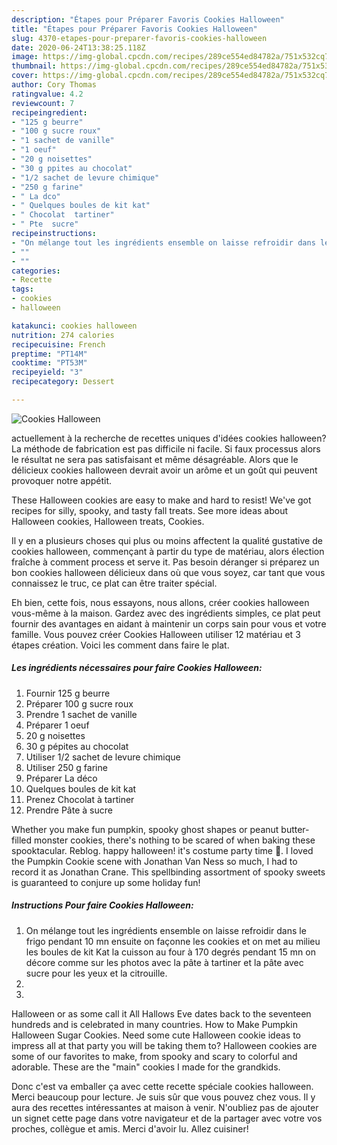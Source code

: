 ```yaml
---
description: "Étapes pour Préparer Favoris Cookies Halloween"
title: "Étapes pour Préparer Favoris Cookies Halloween"
slug: 4370-etapes-pour-preparer-favoris-cookies-halloween
date: 2020-06-24T13:38:25.118Z
image: https://img-global.cpcdn.com/recipes/289ce554ed84782a/751x532cq70/cookies-halloween-photo-principale-de-la-recette.jpg
thumbnail: https://img-global.cpcdn.com/recipes/289ce554ed84782a/751x532cq70/cookies-halloween-photo-principale-de-la-recette.jpg
cover: https://img-global.cpcdn.com/recipes/289ce554ed84782a/751x532cq70/cookies-halloween-photo-principale-de-la-recette.jpg
author: Cory Thomas
ratingvalue: 4.2
reviewcount: 7
recipeingredient:
- "125 g beurre"
- "100 g sucre roux"
- "1 sachet de vanille"
- "1 oeuf"
- "20 g noisettes"
- "30 g ppites au chocolat"
- "1/2 sachet de levure chimique"
- "250 g farine"
- " La dco"
- " Quelques boules de kit kat"
- " Chocolat  tartiner"
- " Pte  sucre"
recipeinstructions:
- "On mélange tout les ingrédients ensemble on laisse refroidir dans le frigo pendant 10 mn ensuite on façonne les cookies et on met au milieu les boules de kit Kat la cuisson au four à 170 degrés pendant 15 mn on décore comme sur les photos avec la pâte à tartiner et la pâte avec sucre pour les yeux et la citrouille."
- ""
- ""
categories:
- Recette
tags:
- cookies
- halloween

katakunci: cookies halloween 
nutrition: 274 calories
recipecuisine: French
preptime: "PT14M"
cooktime: "PT53M"
recipeyield: "3"
recipecategory: Dessert

---
```



![Cookies Halloween](https://img-global.cpcdn.com/recipes/289ce554ed84782a/751x532cq70/cookies-halloween-photo-principale-de-la-recette.jpg)

actuellement à la recherche de recettes uniques d'idées cookies halloween? La méthode de fabrication est pas difficile ni facile. Si faux processus alors le résultat ne sera pas satisfaisant et même désagréable. Alors que le délicieux cookies halloween devrait avoir un arôme et un goût qui peuvent provoquer notre appétit.

These Halloween cookies are easy to make and hard to resist! We&#39;ve got recipes for silly, spooky, and tasty fall treats. See more ideas about Halloween cookies, Halloween treats, Cookies.

Il y en a plusieurs choses qui plus ou moins affectent la qualité gustative de cookies halloween, commençant à partir du type de matériau, alors élection fraîche à comment process et serve it. Pas besoin déranger si préparez un bon cookies halloween délicieux dans où que vous soyez, car tant que vous connaissez le truc, ce plat can être traiter spécial.


Eh bien, cette fois, nous essayons, nous allons, créer cookies halloween vous-même à la maison. Gardez avec des ingrédients simples, ce plat peut fournir des avantages en aidant à maintenir un corps sain pour vous et votre famille. Vous pouvez créer Cookies Halloween utiliser 12 matériau et 3 étapes création. Voici les comment dans faire le plat.

<!--inarticleads1-->

##### Les ingrédients nécessaires pour faire Cookies Halloween:

1. Fournir 125 g beurre
1. Préparer 100 g sucre roux
1. Prendre 1 sachet de vanille
1. Préparer 1 oeuf
1.  20 g noisettes
1.  30 g pépites au chocolat
1. Utiliser 1/2 sachet de levure chimique
1. Utiliser 250 g farine
1. Préparer  La déco
1.   Quelques boules de kit kat
1. Prenez  Chocolat à tartiner
1. Prendre  Pâte à sucre


Whether you make fun pumpkin, spooky ghost shapes or peanut butter-filled monster cookies, there&#39;s nothing to be scared of when baking these spooktacular. Reblog. happy halloween! it&#39;s costume party time 🎃. I loved the Pumpkin Cookie scene with Jonathan Van Ness so much, I had to record it as Jonathan Crane. This spellbinding assortment of spooky sweets is guaranteed to conjure up some holiday fun! 

<!--inarticleads2-->

##### Instructions Pour faire Cookies Halloween:

1. On mélange tout les ingrédients ensemble on laisse refroidir dans le frigo pendant 10 mn ensuite on façonne les cookies et on met au milieu les boules de kit Kat la cuisson au four à 170 degrés pendant 15 mn on décore comme sur les photos avec la pâte à tartiner et la pâte avec sucre pour les yeux et la citrouille.
1. 
1. 


Halloween or as some call it All Hallows Eve dates back to the seventeen hundreds and is celebrated in many countries. How to Make Pumpkin Halloween Sugar Cookies. Need some cute Halloween cookie ideas to impress all at that party you will be taking them to? Halloween cookies are some of our favorites to make, from spooky and scary to colorful and adorable. These are the &#34;main&#34; cookies I made for the grandkids. 


Donc c'est va emballer ça avec cette recette spéciale cookies halloween. Merci beaucoup pour lecture. Je suis sûr que vous pouvez chez vous. Il y aura des recettes  intéressantes at maison à venir. N'oubliez pas de ajouter un signet cette page dans votre navigateur et de la partager avec votre vos proches, collègue et amis. Merci d'avoir lu. Allez cuisiner!
